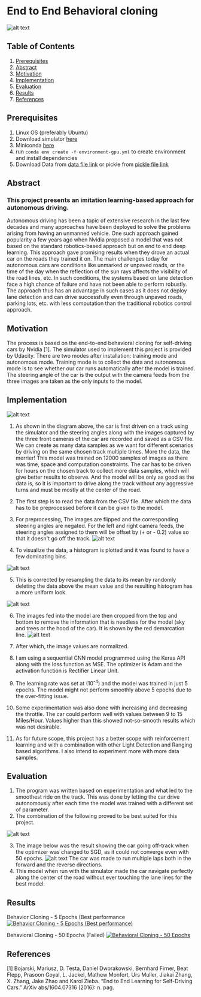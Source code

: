 # End to End Behavioral cloning 
![alt text](images/simulator.png "Title")

## Table of Contents
1. [Prerequisites](#prerequisites)
2. [Abstract](#abstract)
3. [Motivation](#motivation)
4. [Implementation](#implementation)
5. [Evaluation](#evaluation)
6. [Results](#results)
7. [References](#references)

## Prerequisites
1. Linux OS (preferably Ubuntu)
2. Download simulator [here](https://s3-us-west-1.amazonaws.com/udacity-selfdrivingcar/Term1-Sim/term1-simulator-linux.zip)
3. Miniconda [here](https://repo.continuum.io/miniconda/Miniconda3-latest-Linux-x86_64.sh)
4. run `conda env create -f environment-gpu.yml` to create environment and install dependencies
5. Download Data from [data file link](https://duckduckgo.com) or pickle from [pickle file link]()


## Abstract
### This project presents an imitation learning-based approach for autonomous driving.
Autonomous driving has been a topic of extensive research in the last few decades and many approaches have been deployed to solve the problems arising from having an unmanned vehicle. One such approach gained popularity a few years ago when Nvidia proposed a model that was not based on the standard robotics-based approach but on end to end deep learning. This approach gave promising results when they drove an actual car on the roads they trained it on. 
The main challenges today for autonomous cars are conditions like unmarked or unpaved roads, or the time of the day when the reflection of the sun rays affects the visibility of the road lines, etc. In such conditions, the systems based on lane detection face a high chance of failure and have not been able to perform robustly. The approach thus has an advantage in such cases as it does not deploy lane detection and can drive successfully even through unpaved roads, parking lots, etc. with less computation than the traditional robotics control approach.


<!-- ![alt text](images/hist_before.png "Title") -->
## Motivation

The process is based on the end-to-end behavioral cloning for self-driving cars by Nvidia [1]. The simulator used to implement this project is provided by Udacity. There are two modes after installation: training mode and autonomous mode.
Training mode is to collect the data and autonomous mode is to see whether our car runs automatically after the model is trained. The steering angle of the car is the output with the camera feeds from the three images are taken as the only inputs to the model.

## Implementation
![alt text](images/pop.png "Title")
1. As shown in the diagram above, the car is first driven on a track using the simulator and the steering angles along with the images captured by the three front cameras of the car are recorded and saved as a CSV file. We can create as many data samples as we want for different scenarios by driving on the same chosen track multiple times. More the data, the merrier! This model was trained on 12000 samples of images as there was time, space and computation constraints. The car has to be driven for hours on the chosen track to collect more data samples, which will give better results to observe.
And the model will be only as good as the data is, so it is important to drive along the track without any aggressive turns and must be mostly at the center of the road.

2. The first step is to read the data from the CSV file. After which the data has to be preprocessed before it can be given to the model.

3. For preprocessing, The images are flipped and the corresponding steering angles are negated. For the left and right camera feeds, the steering angles assigned to them will be offset by (+ or - 0.2) value so that it doesn't go off the track.
![alt text](images/angles.png "Title")

4. To visualize the data, a histogram is plotted and it was found to have a few dominating bins. 

![alt text](images/hist_before.png "Title")

5. This is corrected by resampling the data to its mean by randomly deleting the data above the mean value and the resulting histogram has a more uniform look.

![alt text](images/hist_after.png "Title")

6. The images fed into the model are then cropped from the top and bottom to remove the information that is needless for the model (sky and trees or the hood of the car). It is shown by the red demarcation line.
![alt text](images/demark.png "Title")
 
7. After which, the image values are normalized.
8. I am using a sequential CNN model programmed using the Keras API along with the loss function as MSE. The optimizer is Adam and the activation function is Rectifier Linear Unit.
9.  The learning rate was set at (10<sup>-4</sup>) and the model was trained in just 5 epochs. The model might not perform smoothly above 5 epochs due to the over-fitting issue.
10. Some experimentation was also done with increasing and decreasing the throttle. The car could perform well with values between 9 to 15 Miles/Hour. Values higher than this showed not-so-smooth results which was not desirable.
11. As for future scope, this project has a better scope with reinforcement learning and with a combination with other Light Detection and Ranging based algorithms. I also intend to experiment more with more data samples.

## Evaluation

1. The program was written based on experimentation and what led to the smoothest ride on the track. This was done by letting the car drive autonomously after each time the model was trained with a different set of parameter. 
2. The combination of the following proved to be best suited for this project.

![alt text](images/observation.png "Title")  

3. The image below was the result showing the car going off-track when the optimizer was changed to SGD, as it could not converge even with 50 epochs.
![alt text](images/unnamed-2.png "Title") 
The car was made to run multiple laps both in the forward and the reverse directions.
4. This model when run with the simulator made the car navigate perfectly along the center of the road without ever touching the lane lines for the best model.

## Results
Behavior Cloning - 5 Epochs (Best performance
[![Behavior Cloning - 5 Epochs (Best performance)](https://res.cloudinary.com/marcomontalbano/image/upload/v1619308530/video_to_markdown/images/youtube---HbtKSCBs6k-c05b58ac6eb4c4700831b2b3070cd403.jpg)](https://youtu.be/-HbtKSCBs6k "Behavior Cloning - 5 Epochs (Best performance)")

Behavioral Cloning - 50 Epochs (Failed)
[![Behavioral Cloning - 50 Epochs](https://res.cloudinary.com/marcomontalbano/image/upload/v1619309770/video_to_markdown/images/youtube--UCcqcWY63Ug-c05b58ac6eb4c4700831b2b3070cd403.jpg)](https://youtu.be/UCcqcWY63Ug "Behavioral Cloning - 50 Epochs")



## References
[1] Bojarski, Mariusz, D. Testa, Daniel Dworakowski, Bernhard Firner, Beat Flepp, Prasoon Goyal, L. Jackel, Mathew Monfort, Urs Muller, Jiakai Zhang, X. Zhang, Jake Zhao and Karol Zieba. “End to End Learning for Self-Driving Cars.” ArXiv abs/1604.07316 (2016): n. pag.
